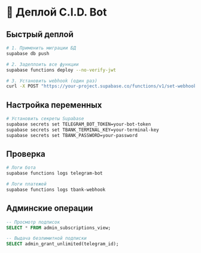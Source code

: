 # 🚀 Деплой C.I.D. Bot

## Быстрый деплой

```bash
# 1. Применить миграции БД
supabase db push

# 2. Задеплоить все функции
supabase functions deploy --no-verify-jwt

# 3. Установить webhook (один раз)
curl -X POST "https://your-project.supabase.co/functions/v1/set-webhook"
```

## Настройка переменных

```bash
# Установить секреты Supabase
supabase secrets set TELEGRAM_BOT_TOKEN=your-bot-token
supabase secrets set TBANK_TERMINAL_KEY=your-terminal-key
supabase secrets set TBANK_PASSWORD=your-password
```

## Проверка

```bash
# Логи бота
supabase functions logs telegram-bot

# Логи платежей
supabase functions logs tbank-webhook
```

## Админские операции

```sql
-- Просмотр подписок
SELECT * FROM admin_subscriptions_view;

-- Выдача безлимитной подписки
SELECT admin_grant_unlimited(telegram_id);
```
